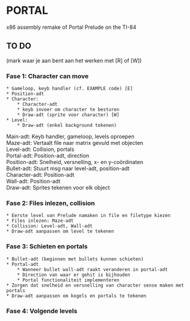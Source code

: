 # PORTAL
x86 assembly remake of Portal Prelude on the TI-84


## TO DO 
(mark waar je aan bent aan het werken met [R] of [W])


### Fase 1: Character can move
	* Gameloop, keyb handler (cf. EXAMPLE code) [E]
	* Position-adt
	* Character: 
		* Character-adt
		* keyb invoer om character te besturen
		* Draw-adt (sprite voor character) [W]
	* Level: 
		* Draw-adt (enkel background tekenen)


Main-adt:	Keyb handler, gameloop, levels oproepen   
Maze-adt: 	Vertaalt file naar matrix gevuld met objecten   
Level-adt: 	Collision, portals   
Portal-adt: 	Position-adt, direction   
Position-adt: 	Snelheid, versnelling, x- en y-coördinaten   
Bullet-adt:	Stuurt msg naar level-adt, position-adt   
Character-adt:	Position-adt   
Wall-adt:	Position-adt   
Draw-adt:	Sprites tekenen voor elk object   


### Fase 2: Files inlezen, collision
	* Eerste level van Prelude namaken in file en filetype kiezen
	* Files inlezen: Maze-adt
	* Collision: Level-adt, Wall-adt
	* Draw-adt aanpassen om level te tekenen

### Fase 3: Schieten en portals
	* Bullet-adt (beginnen met bullets kunnen schieten)
	* Portal-adt 
		* Wanneer bullet wall-adt raakt veranderen in portal-adt
		* Direction van waar er gehit is bijhouden
		* Portal functionaliteit implementeren
	* Zorgen dat snelheid en versnelling van character sense maken met portals 
	* Draw-adt aanpassen om kogels en portals te tekenen
	
### Fase 4: Volgende levels
